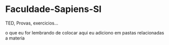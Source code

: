 # Faculdade-Sapiens-SI

TED, Provas, exercicios...

o que eu for lembrando de colocar aqui eu adiciono em pastas relacionadas a materia
